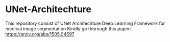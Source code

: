# UNet-Architechture
This repository consist of UNet Architechture Deep Learning Framework for medical image segmentation
Kindly go thorough this paper: https://arxiv.org/abs/1505.04597
